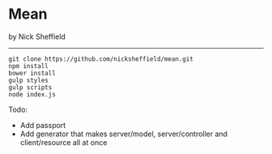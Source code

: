 # Mean
by Nick Sheffield

---

```
git clone https://github.com/nicksheffield/mean.git
npm install
bower install
gulp styles
gulp scripts
node index.js
```

Todo:

-	Add passport
-	Add generator that makes server/model, server/controller and client/resource all at once